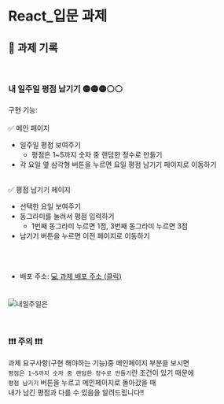 # React_입문 과제

## 📝 과제 기록

</br>

### 내 일주일 평점 남기기 🟡🟡🟡⚪⚪

구현 기능:</br></br>
✅ 메인 페이지</br>
- 일주일 평점 보여주기</br>
    - 평점은 1~5까지 숫자 중 랜덤한 정수로 만들기</br>
- 각 요일 옆 삼각형 버튼을 누르면 요일 평점 남기기 페이지로 이동하기</br></br>


✅ 평점 남기기 페이지</br>
- 선택한 요일 보여주기</br>
- 동그라미를 눌러서 평점 입력하기</br>
    - 1번째 동그라미 누르면 1점, 3번째 동그라미 누르면 3점</br>
- 남기기 버튼을 누르면 이전 페이지로 이동하기</br>


</br></br>

- 배포 주소:
<a href="http://yunhw.s3-website.ap-northeast-2.amazonaws.com/"> 💻 과제 배포 주소 (클릭)</a>
  </br></br>

![내일주일은](https://user-images.githubusercontent.com/77830226/152688442-18cf223d-3d03-45ff-adc8-42b43b2e192b.gif)

</br>

### ❗❗❗ 주의 ❗❗❗</br>
과제 요구사항(구현 해야하는 기능)중 메인페이지 부분을 보시면</br>
`평점은 1~5까지 숫자 중 랜덤한 정수로 만들기`란 조건이 있기 때문에</br>
`평점 남기기` 버튼을 누르고 메인페이지로 돌아갔을 때</br>
내가 남긴 평점과 다를 수 있음을 알려드립니다!!</br>

</br>
